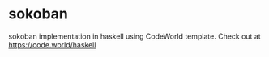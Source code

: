 # sokoban
sokoban implementation in haskell using CodeWorld template. Check out at https://code.world/haskell
